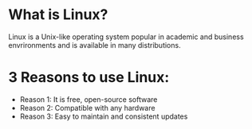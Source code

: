 # What is Linux?
Linux is a Unix-like operating system popular in academic and business envrironments and is available in many distributions.
# 3 Reasons to use Linux:
* Reason 1: It is free, open-source software
* Reason 2: Compatible with any hardware
* Reason 3: Easy to maintain and consistent updates
